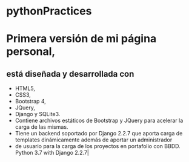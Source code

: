# pythonPractices
# Primera versión de mi página personal, 
## está diseñada y desarrollada con 
-  HTML5, 
-  CSS3, 
-  Bootstrap 4,
-  JQuery,
-  Django y SQLite3. 
-  Contiene archivos estáticos de Bootstrap y JQuery para acelerar la carga de las mismas.
-  Tiene un backend soportado por Django 2.2.7 que aporta carga de templates dinámicamente además de aportar un administrador
-  de usuario para la carga de los proyectos en portafolio con BBDD. Python 3.7 with Django 2.2.7|
